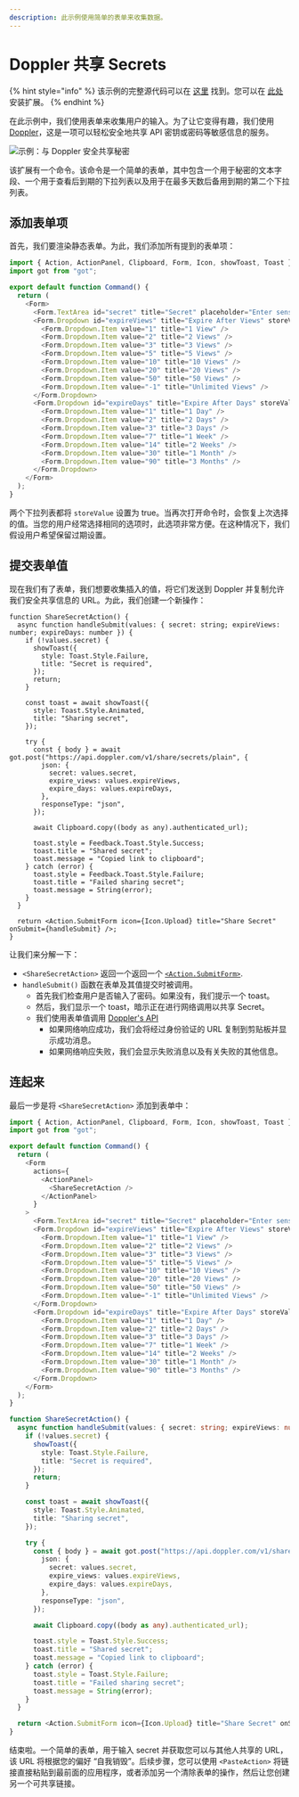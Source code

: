 ```yaml
---
description: 此示例使用简单的表单来收集数据。
---
```


# Doppler 共享 Secrets

{% hint style="info" %}
该示例的完整源代码可以在 [这里](https://github.com/raycast/extensions/tree/main/extensions/doppler-share-secrets#readme) 找到。您可以在 [此处](https://www.raycast.com/thomas/doppler-share-secrets) 安装扩展。
{% endhint %}

在此示例中，我们使用表单来收集用户的输入。为了让它变得有趣，我们使用 [Doppler](http://share.doppler.com/)，这是一项可以轻松安全地共享 API 密钥或密码等敏感信息的服务。

![示例：与 Doppler 安全共享秘密](../.gitbook/assets/example-doppler-share-secrets.png)

该扩展有一个命令。该命令是一个简单的表单，其中包含一个用于秘密的文本字段、一个用于查看后到期的下拉列表以及用于在最多天数后备用到期的第二个下拉列表。

## 添加表单项

首先，我们要渲染静态表单。为此，我们添加所有提到的表单项：

```typescript
import { Action, ActionPanel, Clipboard, Form, Icon, showToast, Toast } from "@raycast/api";
import got from "got";

export default function Command() {
  return (
    <Form>
      <Form.TextArea id="secret" title="Secret" placeholder="Enter sensitive data to securely share…" />
      <Form.Dropdown id="expireViews" title="Expire After Views" storeValue>
        <Form.Dropdown.Item value="1" title="1 View" />
        <Form.Dropdown.Item value="2" title="2 Views" />
        <Form.Dropdown.Item value="3" title="3 Views" />
        <Form.Dropdown.Item value="5" title="5 Views" />
        <Form.Dropdown.Item value="10" title="10 Views" />
        <Form.Dropdown.Item value="20" title="20 Views" />
        <Form.Dropdown.Item value="50" title="50 Views" />
        <Form.Dropdown.Item value="-1" title="Unlimited Views" />
      </Form.Dropdown>
      <Form.Dropdown id="expireDays" title="Expire After Days" storeValue>
        <Form.Dropdown.Item value="1" title="1 Day" />
        <Form.Dropdown.Item value="2" title="2 Days" />
        <Form.Dropdown.Item value="3" title="3 Days" />
        <Form.Dropdown.Item value="7" title="1 Week" />
        <Form.Dropdown.Item value="14" title="2 Weeks" />
        <Form.Dropdown.Item value="30" title="1 Month" />
        <Form.Dropdown.Item value="90" title="3 Months" />
      </Form.Dropdown>
    </Form>
  );
}
```

两个下拉列表都将 `storeValue` 设置为 true。当再次打开命令时，会恢复上次选择的值。当您的用户经常选择相同的选项时，此选项非常方便。在这种情况下，我们假设用户希望保留过期设置。

## 提交表单值

现在我们有了表单，我们想要收集插入的值，将它们发送到 Doppler 并复制允许我们安全共享信息的 URL。为此，我们创建一个新操作：

```tsx
function ShareSecretAction() {
  async function handleSubmit(values: { secret: string; expireViews: number; expireDays: number }) {
    if (!values.secret) {
      showToast({
        style: Toast.Style.Failure,
        title: "Secret is required",
      });
      return;
    }

    const toast = await showToast({
      style: Toast.Style.Animated,
      title: "Sharing secret",
    });

    try {
      const { body } = await got.post("https://api.doppler.com/v1/share/secrets/plain", {
        json: {
          secret: values.secret,
          expire_views: values.expireViews,
          expire_days: values.expireDays,
        },
        responseType: "json",
      });

      await Clipboard.copy((body as any).authenticated_url);

      toast.style = Feedback.Toast.Style.Success;
      toast.title = "Shared secret";
      toast.message = "Copied link to clipboard";
    } catch (error) {
      toast.style = Feedback.Toast.Style.Failure;
      toast.title = "Failed sharing secret";
      toast.message = String(error);
    }
  }

  return <Action.SubmitForm icon={Icon.Upload} title="Share Secret" onSubmit={handleSubmit} />;
}
```

让我们来分解一下：

* `<ShareSecretAction>` 返回一个返回一个 [`<Action.SubmitForm>`](../api-can-kao/user-interface/actions.md#action.submitform).
* `handleSubmit()` 函数在表单及其值提交时被调用。
  * 首先我们检查用户是否输入了密码。如果没有，我们提示一个 toast。
  * 然后，我们显示一个 toast，暗示正在进行网络调用以共享 Secret。
  * 我们使用表单值调用  [Doppler's API](https://docs.doppler.com/reference/share-secret)&#x20;
    * 如果网络响应成功，我们会将经过身份验证的 URL 复制到剪贴板并显示成功消息。
    * 如果网络响应失败，我们会显示失败消息以及有关失败的其他信息。

## 连起来

最后一步是将  `<ShareSecretAction>`  添加到表单中：

```typescript
import { Action, ActionPanel, Clipboard, Form, Icon, showToast, Toast } from "@raycast/api";
import got from "got";

export default function Command() {
  return (
    <Form
      actions={
        <ActionPanel>
          <ShareSecretAction />
        </ActionPanel>
      }
    >
      <Form.TextArea id="secret" title="Secret" placeholder="Enter sensitive data to securely share…" />
      <Form.Dropdown id="expireViews" title="Expire After Views" storeValue>
        <Form.Dropdown.Item value="1" title="1 View" />
        <Form.Dropdown.Item value="2" title="2 Views" />
        <Form.Dropdown.Item value="3" title="3 Views" />
        <Form.Dropdown.Item value="5" title="5 Views" />
        <Form.Dropdown.Item value="10" title="10 Views" />
        <Form.Dropdown.Item value="20" title="20 Views" />
        <Form.Dropdown.Item value="50" title="50 Views" />
        <Form.Dropdown.Item value="-1" title="Unlimited Views" />
      </Form.Dropdown>
      <Form.Dropdown id="expireDays" title="Expire After Days" storeValue>
        <Form.Dropdown.Item value="1" title="1 Day" />
        <Form.Dropdown.Item value="2" title="2 Days" />
        <Form.Dropdown.Item value="3" title="3 Days" />
        <Form.Dropdown.Item value="7" title="1 Week" />
        <Form.Dropdown.Item value="14" title="2 Weeks" />
        <Form.Dropdown.Item value="30" title="1 Month" />
        <Form.Dropdown.Item value="90" title="3 Months" />
      </Form.Dropdown>
    </Form>
  );
}

function ShareSecretAction() {
  async function handleSubmit(values: { secret: string; expireViews: number; expireDays: number }) {
    if (!values.secret) {
      showToast({
        style: Toast.Style.Failure,
        title: "Secret is required",
      });
      return;
    }

    const toast = await showToast({
      style: Toast.Style.Animated,
      title: "Sharing secret",
    });

    try {
      const { body } = await got.post("https://api.doppler.com/v1/share/secrets/plain", {
        json: {
          secret: values.secret,
          expire_views: values.expireViews,
          expire_days: values.expireDays,
        },
        responseType: "json",
      });

      await Clipboard.copy((body as any).authenticated_url);

      toast.style = Toast.Style.Success;
      toast.title = "Shared secret";
      toast.message = "Copied link to clipboard";
    } catch (error) {
      toast.style = Toast.Style.Failure;
      toast.title = "Failed sharing secret";
      toast.message = String(error);
    }
  }

  return <Action.SubmitForm icon={Icon.Upload} title="Share Secret" onSubmit={handleSubmit} />;
}
```

结束啦。一个简单的表单，用于输入 secret 并获取您可以与其他人共享的 URL，该 URL 将根据您的偏好 “自我销毁”。后续步骤，您可以使用 `<PasteAction>` 将链接直接粘贴到最前面的应用程序，或者添加另一个清除表单的操作，然后让您创建另一个可共享链接。
